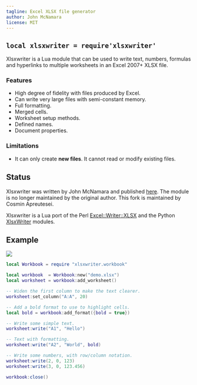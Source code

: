 ```yaml
---
tagline: Excel XLSX file generator
author: John McNamara
license: MIT
---
```


## `local xlsxwriter = require'xlsxwriter'`

Xlsxwriter is a Lua module that can be used to write text, numbers, formulas
and hyperlinks to multiple worksheets in an Excel 2007+ XLSX file.

### Features

* High degree of fidelity with files produced by Excel.
* Can write very large files with semi-constant memory.
* Full formatting.
* Merged cells.
* Worksheet setup methods.
* Defined names.
* Document properties.

### Limitations

 * It can only create **new files**. It cannot read or modify existing files.

## Status

Xlsxwriter was written by John McNamara and published
[here](https://github.com/jmcnamara/xlsxwriter.lua). The module is no
longer maintained by the original author. This fork is maintained by
Cosmin Apreutesei.

Xlsxwriter is a Lua port of the Perl
[Excel::Writer::XLSX](http://search.cpan.org/~jmcnamara/Excel-Writer-XLSX/)
and the Python [XlsxWriter](http://xlsxwriter.readthedocs.org) modules.

## Example

![](/files/luapower/xlsxwriter/_images/demo.png)

```lua
local Workbook = require "xlsxwriter.workbook"

local workbook  = Workbook:new("demo.xlsx")
local worksheet = workbook:add_worksheet()

-- Widen the first column to make the text clearer.
worksheet:set_column("A:A", 20)

-- Add a bold format to use to highlight cells.
local bold = workbook:add_format({bold = true})

-- Write some simple text.
worksheet:write("A1", "Hello")

-- Text with formatting.
worksheet:write("A2", "World", bold)

-- Write some numbers, with row/column notation.
worksheet:write(2, 0, 123)
worksheet:write(3, 0, 123.456)

workbook:close()

```


